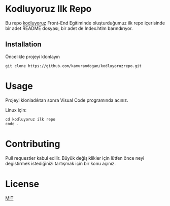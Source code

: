 # Kodluyoruz Ilk Repo

Bu repo [kodluyoruz](https://kodluyoruz.org/tr/kodluyoruz/) Front-End Egitiminde oluşturduğumuz ilk repo içerisinde bir adet README dosyası, bir adet de Index.htlm barındırıyor.

## Installation

Öncelikle projeyi klonlayın

```
git clone https://github.com/kamurandogan/kodluyoruzrepo.git
```

# Usage
Projeyi klonladıktan sonra Visual Code programında acınız.

Linux için:

```
cd kodluyoruz ilk repo
code . 
```
# Contributing
Pull requestier kabul edilir. Büyük değişiklikler için lütfen önce neyi degistirmek istediğinizi tartışmak için bir konu açınız.

# License

[MIT](https://choosealicense.com/licenses/mit/)
